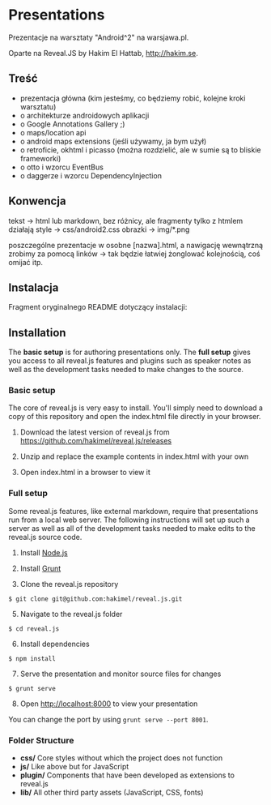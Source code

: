 # Presentations  

Prezentacje na warsztaty "Android^2" na warsjawa.pl.

Oparte na Reveal.JS by Hakim El Hattab, http://hakim.se.


## Treść

* prezentacja główna (kim jesteśmy, co będziemy robić, kolejne kroki warsztatu)
* o architekturze androidowych aplikacji
* o Google Annotations Gallery ;)
* o maps/location api
* o android maps extensions (jeśli używamy, ja bym użył)
* o retroficie, okhtml i picasso (można rozdzielić, ale w sumie są to bliskie frameworki)
* o otto i wzorcu EventBus
* o daggerze i wzorcu DependencyInjection


## Konwencja

tekst   -> html lub markdown, bez różnicy, ale fragmenty tylko z htmlem działają
style   -> css/android2.css
obrazki -> img/*.png

poszczególne prezentacje w osobne [nazwa].html, a nawigację wewnątrzną zrobimy za pomocą linków -> tak będzie łatwiej żonglować kolejnością, coś omijać itp.


## Instalacja

Fragment oryginalnego README dotyczący instalacji:

## Installation

The **basic setup** is for authoring presentations only. The **full setup** gives you access to all reveal.js features and plugins such as speaker notes as well as the development tasks needed to make changes to the source.

### Basic setup

The core of reveal.js is very easy to install. You'll simply need to download a copy of this repository and open the index.html file directly in your browser.

1. Download the latest version of reveal.js from <https://github.com/hakimel/reveal.js/releases>

2. Unzip and replace the example contents in index.html with your own

3. Open index.html in a browser to view it


### Full setup

Some reveal.js features, like external markdown, require that presentations run from a local web server. The following instructions will set up such a server as well as all of the development tasks needed to make edits to the reveal.js source code.

1. Install [Node.js](http://nodejs.org/)

2. Install [Grunt](http://gruntjs.com/getting-started#installing-the-cli)

4. Clone the reveal.js repository
```
$ git clone git@github.com:hakimel/reveal.js.git
```

5. Navigate to the reveal.js folder
```
$ cd reveal.js
```

6. Install dependencies
```
$ npm install
```

7. Serve the presentation and monitor source files for changes
```
$ grunt serve
```

8. Open <http://localhost:8000> to view your presentation

You can change the port by using `grunt serve --port 8001`.


### Folder Structure
- **css/** Core styles without which the project does not function
- **js/** Like above but for JavaScript
- **plugin/** Components that have been developed as extensions to reveal.js
- **lib/** All other third party assets (JavaScript, CSS, fonts)

